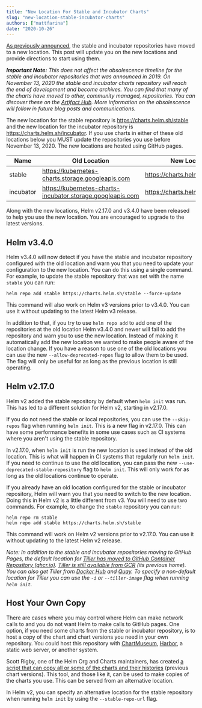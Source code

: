 ```yaml
---
title: "New Location For Stable and Incubator Charts"
slug: "new-location-stable-incubator-charts"
authors: ["mattfarina"]
date: "2020-10-26"
---
```


[As previously announced](https://helm.sh/blog/helm-turns-five/), the stable and incubator repositories have moved to a new location. This post will update you on the new locations and provide directions to start using them.

_**Important Note:** This does not affect the obsolescence timeline for the stable and incubator repositories that was announced in 2019. On November 13, 2020 the stable and incubator charts repository will reach the end of development and become archives. You can find that many of the charts have moved to other, community managed, repositories. You can discover these on the [Artifact Hub](https://artifacthub.io/). More information on the obsolescence will follow in future blog posts and communications._<!-- truncate -->

The new location for the stable repository is https://charts.helm.sh/stable and the new location for the incubator repository is https://charts.helm.sh/incubator. If you use charts in either of these old locations below you MUST update the repositories you use before November 13, 2020. The new locations are hosted using GitHub pages.

| Name      | Old Location | New Location |
| --------- | ------------ | ------------ |
| stable    | https://kubernetes-charts.storage.googleapis.com | https://charts.helm.sh/stable |
| incubator | https://kubernetes-charts-incubator.storage.googleapis.com | https://charts.helm.sh/incubator |


Along with the new locations, Helm v2.17.0 and v3.4.0 have been released to help you use the new location. You are encouraged to upgrade to the latest versions.

## Helm v3.4.0

Helm v3.4.0 will now detect if you have the stable and incubator repository configured with the old location and warn you that you need to update your configuration to the new location. You can do this using a single command. For example, to update the stable repository that was set with the name `stable` you can run:

```
helm repo add stable https://charts.helm.sh/stable --force-update
```

This command will also work on Helm v3 versions prior to v3.4.0. You can use it without updating to the latest Helm v3 release.

In addition to that, if you try to use `helm repo add` to add one of the repositories at the old location Helm v3.4.0 and newer will fail to add the repository and warn you to use the new location. Instead of making it automatically add the new location we wanted to make people aware of the location change. If you have a reason to use one of the old locations you can use the new `--allow-deprecated-repos` flag to allow them to be used. The flag will only be useful for as long as the previous location is still operating.

## Helm v2.17.0

Helm v2 added the stable repository by default when `helm init` was run. This has led to a different solution for Helm v2, starting in v2.17.0.

If you do not need the stable or local repositories, you can use the `--skip-repos` flag when running `helm init`. This is a new flag in v2.17.0. This can have some performance benefits in some use cases such as CI systems where you aren't using the stable repository.

In v2.17.0, when `helm init` is run the new location is used instead of the old location. This is what will happen in CI systems that regularly run `helm init`. If you need to continue to use the old location, you can pass the new `--use-deprecated-stable-repository` flag to `helm init`. This will only work for as long as the old locations continue to operate.

If you already have an old location configured for the stable or incubator repository, Helm will warn you that you need to switch to the new location. Doing this in Helm v2 is a little different from v3. You will need to use two commands. For example, to change the `stable` repository you can run:

```
helm repo rm stable
helm repo add stable https://charts.helm.sh/stable
```

This command will work on Helm v2 versions prior to v2.17.0. You can use it without updating to the latest Helm v2 release.

_Note: In addition to the stable and incubator repositories moving to GitHub Pages, the default location for [Tiller has moved to GitHub Container Repository (ghcr.io)](https://github.com/orgs/helm/packages/container/package/tiller). [Tiller is still available from GCR](https://gcr.io/kubernetes-helm/tiller) (its previous home). You can also get Tiller from [Docker Hub](https://hub.docker.com/r/helmpack/tiller) and [Quay](http://quay.io/helmpack/tiller). To specify a non-default location for Tiller you can use the `-i` or `--tiller-image` flag when running `helm init`._

## Host Your Own Copy

There are cases where you may control where Helm can make network calls to and you do not want Helm to make calls to GitHub pages. One option, if you need some charts from the stable or incubator repository, is to host a copy of the chart and chart versions you need in your own repository. You could host this repository with [ChartMuseum](https://github.com/helm/chartmuseum), [Harbor](https://goharbor.io/), a static web server, or another system.

Scott Rigby, one of the Helm Org and Charts maintainers, has created [a script that can copy all or some of the charts and their histories](https://github.com/scottrigby/helm-adopt-package-history) (previous chart versions). This tool, and those like it, can be used to make copies of the charts you use. This can be served from an alternative location.

In Helm v2, you can specify an alternative location for the stable repository when running `helm init` by using the `--stable-repo-url` flag.
